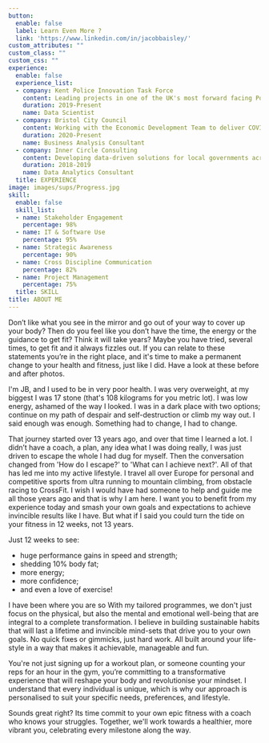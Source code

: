 ```yaml
---
button:
  enable: false
  label: Learn Even More ?
  link: 'https://www.linkedin.com/in/jacobbaisley/'
custom_attributes: ""
custom_class: ""
custom_css: ""
experience:
  enable: false
  experience_list:
  - company: Kent Police Innovation Task Force
    content: Leading projects in one of the UK's most forward facing Police forces, implementing algorithm policing, statistical research, and data analytics consultancy support to bolster and improvement public safety.
    duration: 2019-Present
    name: Data Scientist
  - company: Bristol City Council
    content: Working with the Economic Development Team to deliver COVID economic recovery analysis and data visualisations to assist the council in their decision-making process.
    duration: 2020-Present
    name: Business Analysis Consultant 
  - company: Inner Circle Consulting
    content: Developing data-driven solutions for local governments across London using text analysis, machine-leaning and data visualisation to drive through difficult projects by reducing uncertainty and cutting complexity.
    duration: 2018-2019
    name: Data Analytics Consultant
  title: EXPERIENCE
image: images/sups/Progress.jpg
skill:
  enable: false
  skill_list:
  - name: Stakeholder Engagement
    percentage: 98%
  - name: IT & Software Use
    percentage: 95%
  - name: Strategic Awareness
    percentage: 90%
  - name: Cross Discipline Communication 
    percentage: 82%
  - name: Project Management
    percentage: 75%
  title: SKILL
title: ABOUT ME
---
```


Don’t like what you see in the mirror and go out of your way to cover up your body? Then do you feel like you don’t have the time, the energy or the guidance to get fit? Think it will take years? Maybe you have tried, several times, to get fit and it always fizzles out. If you can relate to these statements you’re in the right place, and it's time to make a permanent change to your health and fitness, just like I did. Have a look at these before and after photos.

I'm JB, and I used to be in very poor health. I was very overweight, at my biggest I was 17 stone (that's 108 kilograms for you metric lot). I was low energy, ashamed of the way I looked. I was in a dark place with two options; continue on my path of despair and self-destruction or climb my way out. I said enough was enough. Something had to change, I had to change.

That journey started over 13 years ago, and over that time I learned a lot. I didn’t have a coach, a plan, any idea what I was doing really, I was just driven to escape the whole I had dug for myself. Then the conversation changed from 'How do I escape?' to 'What can I achieve next?'. All of that has led me into my active lifestyle. I travel all over Europe for personal and competitive sports from ultra running to mountain climbing, from obstacle racing to CrossFit. I wish I would have had someone to help and guide me all those years ago and that is why I am here. I want you to benefit from my experience today and smash your own goals and expectations to achieve invincible results like I have. But what if I said you could turn the tide on your fitness in 12 weeks, not 13 years.

Just 12 weeks to see:
* huge performance gains in speed and strength; 
* shedding 10% body fat; 
* more energy;
* more confidence;
* and even a love of exercise!

I have been where you are so With my tailored programmes, we don't just focus on the physical, but also the mental and emotional well-being that are integral to a complete transformation. I believe in building sustainable habits that will last a lifetime and  invincible mind-sets that drive you to your own goals. No quick fixes or gimmicks, just hard work. All built around your life-style in a way that makes it achievable, manageable and fun. 

You're not just signing up for a workout plan, or someone counting your reps for an hour in the gym, you’re committing to a transformative experience that will reshape your body and revolutionise your mindset. I understand that every individual is unique, which is why our approach is personalised to suit your specific needs, preferences, and lifestyle.

Sounds great right? Its time commit to your own epic fitness with a coach who knows your struggles. Together, we'll work towards a healthier, more vibrant you, celebrating every milestone along the way.
